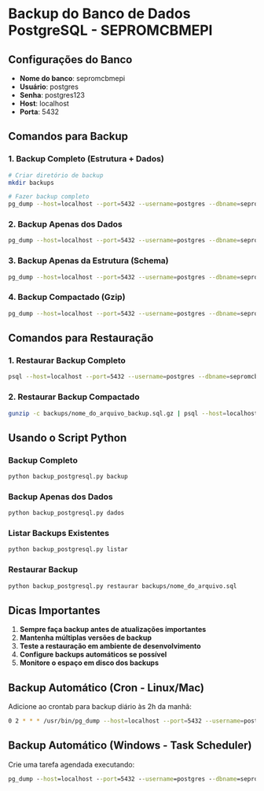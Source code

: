 # Backup do Banco de Dados PostgreSQL - SEPROMCBMEPI

## Configurações do Banco
- **Nome do banco**: sepromcbmepi
- **Usuário**: postgres
- **Senha**: postgres123
- **Host**: localhost
- **Porta**: 5432

## Comandos para Backup

### 1. Backup Completo (Estrutura + Dados)
```bash
# Criar diretório de backup
mkdir backups

# Fazer backup completo
pg_dump --host=localhost --port=5432 --username=postgres --dbname=sepromcbmepi --verbose --clean --no-owner --no-privileges --file=backups/sepromcbmepi_backup_$(date +%Y%m%d_%H%M%S).sql
```

### 2. Backup Apenas dos Dados
```bash
pg_dump --host=localhost --port=5432 --username=postgres --dbname=sepromcbmepi --data-only --verbose --file=backups/sepromcbmepi_dados_$(date +%Y%m%d_%H%M%S).sql
```

### 3. Backup Apenas da Estrutura (Schema)
```bash
pg_dump --host=localhost --port=5432 --username=postgres --dbname=sepromcbmepi --schema-only --verbose --file=backups/sepromcbmepi_schema_$(date +%Y%m%d_%H%M%S).sql
```

### 4. Backup Compactado (Gzip)
```bash
pg_dump --host=localhost --port=5432 --username=postgres --dbname=sepromcbmepi --verbose --clean --no-owner --no-privileges | gzip > backups/sepromcbmepi_backup_$(date +%Y%m%d_%H%M%S).sql.gz
```

## Comandos para Restauração

### 1. Restaurar Backup Completo
```bash
psql --host=localhost --port=5432 --username=postgres --dbname=sepromcbmepi --file=backups/nome_do_arquivo_backup.sql
```

### 2. Restaurar Backup Compactado
```bash
gunzip -c backups/nome_do_arquivo_backup.sql.gz | psql --host=localhost --port=5432 --username=postgres --dbname=sepromcbmepi
```

## Usando o Script Python

### Backup Completo
```bash
python backup_postgresql.py backup
```

### Backup Apenas dos Dados
```bash
python backup_postgresql.py dados
```

### Listar Backups Existentes
```bash
python backup_postgresql.py listar
```

### Restaurar Backup
```bash
python backup_postgresql.py restaurar backups/nome_do_arquivo.sql
```

## Dicas Importantes

1. **Sempre faça backup antes de atualizações importantes**
2. **Mantenha múltiplas versões de backup**
3. **Teste a restauração em ambiente de desenvolvimento**
4. **Configure backups automáticos se possível**
5. **Monitore o espaço em disco dos backups**

## Backup Automático (Cron - Linux/Mac)

Adicione ao crontab para backup diário às 2h da manhã:
```bash
0 2 * * * /usr/bin/pg_dump --host=localhost --port=5432 --username=postgres --dbname=sepromcbmepi --file=/caminho/para/backups/sepromcbmepi_backup_$(date +\%Y\%m\%d).sql
```

## Backup Automático (Windows - Task Scheduler)

Crie uma tarefa agendada executando:
```cmd
pg_dump --host=localhost --port=5432 --username=postgres --dbname=sepromcbmepi --file=C:\backups\sepromcbmepi_backup_%date:~-4,4%%date:~-10,2%%date:~-7,2%.sql
``` 
